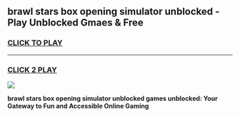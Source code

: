 
## brawl stars box opening simulator unblocked - Play Unblocked Gmaes & Free
<h3>
<a href="https://news.freeplayer.one?title=brawl_stars_box_opening_simulator_unblocked&ref=23F">CLICK TO PLAY</a></h3>
<hr>

<h3>
<a href="https://news.freeplayer.one?title=brawl_stars_box_opening_simulator_unblocked&ref=23F">CLICK 2 PLAY</a>
  
</h3>

<a href="https://news.freeplayer.one?title=brawl_stars_box_opening_simulator_unblocked&ref=23F/"><img src="https://clearcache.store/games.png"></a>


**brawl stars box opening simulator unblocked games unblocked: Your Gateway to Fun and Accessible Online Gaming**
